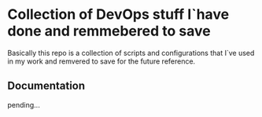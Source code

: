 # Collection of DevOps stuff I`have done and remmebered to save

Basically this repo is a collection of scripts and configurations that I`ve used in my work and remvered to save for the future reference.

## Documentation

pending...
